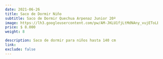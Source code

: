 ```yaml
---
date: 2021-06-26
title: Saco de Dormir Niño
subtitle: Saco de Dormir Quechua Arpenaz Junior 20º
image: https://lh3.googleusercontent.com/pw/AM-JKLU1fjLtMdNAny_vujEToLBh034e00nkNzNQ0bJFr5zodzwaTR8RYtX4YyNopJeSlgL-IQ1Fz50cINQ70RuAx69rDQevUY33bAhZzjHnf9N2AoIOfgHc_RrCfTidW0k2F1_vWzVUEbUzhRWNSE8rLpg6Zg=w466-h621-no?authuser=0
price: $ 8.000
weight: 8

description: Saco de dormir para niños hasta 140 cm
link: 
exclude: false
---
```

